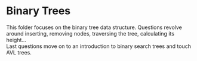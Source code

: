 # Binary Trees

This folder focuses on the binary tree data structure.
Questions revolve around inserting, removing nodes, traversing the tree, calculating its height...  
Last questions move on to an introduction to binary search trees and touch AVL trees.
